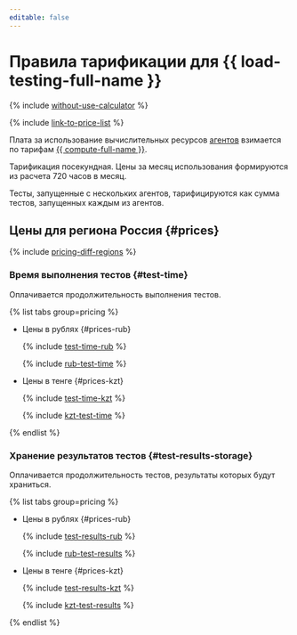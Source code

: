 ```yaml
---
editable: false
---
```


# Правила тарификации для {{ load-testing-full-name }}



{% include [without-use-calculator](../_includes/pricing/without-use-calculator.md) %}

{% include [link-to-price-list](../_includes/pricing/link-to-price-list.md) %}

Плата за использование вычислительных ресурсов [агентов](concepts/agent.md) взимается по тарифам [{{ compute-full-name }}](../compute/pricing.md).

Тарификация посекундная. Цены за месяц использования формируются из расчета 720 часов в месяц. 

Тесты, запущенные с нескольких агентов, тарифицируются как сумма тестов, запущенных каждым из агентов.

## Цены для региона Россия {#prices}

{% include [pricing-diff-regions](../_includes/pricing-diff-regions.md) %}

### Время выполнения тестов {#test-time}

Оплачивается продолжительность выполнения тестов.


{% list tabs group=pricing %}

- Цены в рублях {#prices-rub}

  {% include [test-time-rub](../_pricing/load-testing/test-time-rub.md) %}

  {% include [rub-test-time](../_pricing_examples/load-testing/rub-test-time.md) %}

- Цены в тенге {#prices-kzt}

  {% include [test-time-kzt](../_pricing/load-testing/test-time-kzt.md) %}

  {% include [kzt-test-time](../_pricing_examples/load-testing/kzt-test-time.md) %}

{% endlist %}



### Хранение результатов тестов {#test-results-storage}

Оплачивается продолжительность тестов, результаты которых будут храниться.


{% list tabs group=pricing %}

- Цены в рублях {#prices-rub}

  {% include [test-results-rub](../_pricing/load-testing/test-results-rub.md) %}

  {% include [rub-test-results](../_pricing_examples/load-testing/rub-test-results.md) %}

- Цены в тенге {#prices-kzt}

  {% include [test-results-kzt](../_pricing/load-testing/test-results-kzt.md) %}

  {% include [kzt-test-results](../_pricing_examples/load-testing/kzt-test-results.md) %}

{% endlist %}


